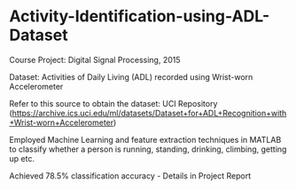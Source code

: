 # Activity-Identification-using-ADL-Dataset
Course Project: Digital Signal Processing, 2015


Dataset: Activities of Daily Living (ADL) recorded using Wrist-worn Accelerometer


Refer to this source to obtain the dataset: UCI Repository (https://archive.ics.uci.edu/ml/datasets/Dataset+for+ADL+Recognition+with+Wrist-worn+Accelerometer)


Employed Machine Learning and feature extraction techniques in MATLAB to classify whether a person is running, standing, drinking, climbing, getting up etc.


Achieved 78.5% classification accuracy - Details in Project Report
